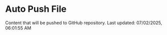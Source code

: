 # Auto Push File

Content that will be pushed to GitHub repository.
Last updated: 07/02/2025, 06:01:55 AM